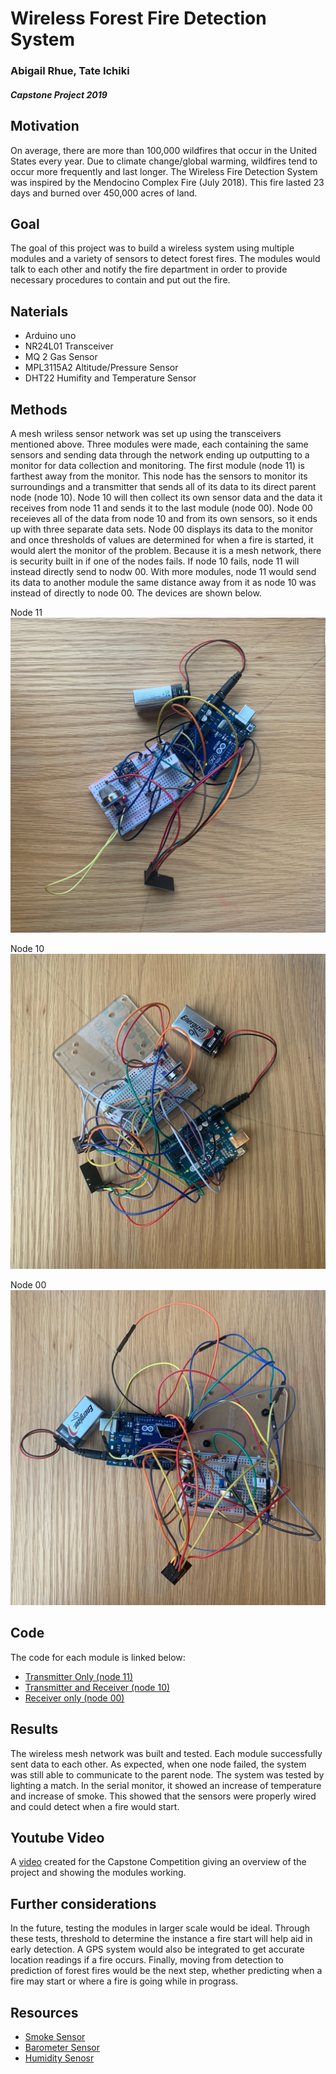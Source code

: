 # Wireless Forest Fire Detection System
### Abigail Rhue, Tate Ichiki 
##### Capstone Project 2019

## Motivation
On average, there are more than 100,000 wildfires that occur in the United States every year. Due to climate change/global warming, wildfires tend to occur more frequently and last longer. The Wireless Fire Detection System was inspired by the Mendocino Complex Fire (July 2018). This fire lasted 23 days and burned over 450,000 acres of land. 

## Goal 
The goal of this project was to build a wireless system using multiple modules and a variety of sensors to detect forest fires. The modules would talk to each other and notify the fire department in order to provide necessary procedures to contain and put out the fire.

## Naterials
- Arduino uno
- NR24L01 Transceiver
- MQ 2 Gas Sensor
- MPL3115A2 Altitude/Pressure Sensor
- DHT22 Humifity and Temperature Sensor

## Methods
A mesh wriless sensor network was set up using the transceivers mentioned above. Three modules were made, each containing the same sensors and sending data through the network ending up outputting to a monitor for data collection and monitoring. The first module (node 11) is farthest away from the monitor. This node has the sensors to monitor its surroundings and a transmitter that sends all of its data to its direct parent node (node 10). Node 10 will then collect its own sensor data and the data it receives from node 11 and sends it to the last module (node 00). Node 00 receieves all of the data from node 10 and from its own sensors, so it ends up with three separate data sets. Node 00 displays its data to the monitor and once thresholds of values are determined for when a fire is started, it would alert the monitor of the problem. Because it is a mesh network, there is security built in if one of the nodes fails. If node 10 fails, node 11 will instead directly send to nodw 00. With more modules, node 11 would send its data to another module the same distance away from it as node 10 was instead of directly to node 00.  The devices are shown below.

Node 11
![Node11](https://github.com/arhue1431/Wireless-Fire-Detection/blob/master/IMG_9100.JPG)

Node 10
![Node10](https://github.com/arhue1431/Wireless-Fire-Detection/blob/master/IMG_9103.JPG)

Node 00
![Node00](https://github.com/arhue1431/Wireless-Fire-Detection/blob/master/IMG_9104.JPG)


## Code
The code for each module is linked below:
- [Transmitter Only (node 11)](https://github.com/arhue1431/Wireless-Fire-Detection/blob/master/RECEIVE00.ino)
- [Transmitter and Receiver (node 10)](https://github.com/arhue1431/Wireless-Fire-Detection/blob/master/Transmitnode10.ino)
- [Receiver only (node 00)](https://github.com/arhue1431/Wireless-Fire-Detection/blob/master/RECEIVE00.ino)

## Results
The wireless mesh network was built and tested. Each module successfully sent data to each other. As expected, when one node failed, the system was still able to communicate to the parent node. The system was tested by lighting a match. In the serial monitor, it showed an increase of temperature and increase of smoke. This showed that the sensors were properly wired and could detect when a fire would start.

## Youtube Video
A [video](https://www.youtube.com/watch?v=4ruEdpTAvp0&feature=youtu.be) created for the Capstone Competition giving an overview of the project and showing the modules working.


## Further considerations
In the future, testing the modules in larger scale would be ideal. Through these tests, threshold to determine the instance a fire start will help aid in early detection. A GPS system would also be integrated to get accurate location readings if a fire occurs. Finally, moving from detection to prediction of forest fires would be the next step, whether predicting when a fire may start or where a fire is going while in prograss.
## Resources
- [Smoke Sensor](https://create.arduino.cc/projecthub/karimmufte/arduino-and-mq2-gas-sensor-57f98c)
- [Barometer Sensor](https://learn.sparkfun.com/tutorials/mpl3115a2-pressure-sensor-hookup-guide/all)
- [Humidity Senosr](https://www.hackster.io/jrance/arduino-nrf24l01-wireless-weather-station-f6c63f)
